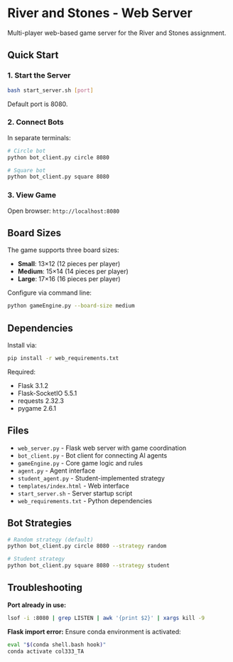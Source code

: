 # River and Stones - Web Server

Multi-player web-based game server for the River and Stones assignment.

## Quick Start

### 1. Start the Server

```bash
bash start_server.sh [port]
```

Default port is 8080.

### 2. Connect Bots

In separate terminals:

```bash
# Circle bot
python bot_client.py circle 8080

# Square bot
python bot_client.py square 8080
```

### 3. View Game

Open browser: `http://localhost:8080`

## Board Sizes

The game supports three board sizes:
- **Small**: 13×12 (12 pieces per player)
- **Medium**: 15×14 (14 pieces per player)  
- **Large**: 17×16 (16 pieces per player)

Configure via command line:
```bash
python gameEngine.py --board-size medium
```

## Dependencies

Install via:
```bash
pip install -r web_requirements.txt
```

Required:
- Flask 3.1.2
- Flask-SocketIO 5.5.1
- requests 2.32.3
- pygame 2.6.1

## Files

- `web_server.py` - Flask web server with game coordination
- `bot_client.py` - Bot client for connecting AI agents
- `gameEngine.py` - Core game logic and rules
- `agent.py` - Agent interface
- `student_agent.py` - Student-implemented strategy
- `templates/index.html` - Web interface
- `start_server.sh` - Server startup script
- `web_requirements.txt` - Python dependencies

## Bot Strategies

```bash
# Random strategy (default)
python bot_client.py circle 8080 --strategy random

# Student strategy
python bot_client.py square 8080 --strategy student
```

## Troubleshooting

**Port already in use:**
```bash
lsof -i :8080 | grep LISTEN | awk '{print $2}' | xargs kill -9
```

**Flask import error:**
Ensure conda environment is activated:
```bash
eval "$(conda shell.bash hook)"
conda activate col333_TA
```
